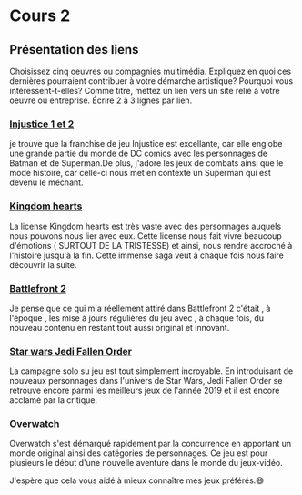 # Cours 2
## Présentation des liens
Choisissez cinq oeuvres ou compagnies multimédia. Expliquez en quoi ces dernières pourraient contribuer à votre démarche artistique? Pourquoi vous intéressent-t-elles? Comme titre, mettez un lien vers un site relié à votre oeuvre ou entreprise. Écrire 2 à 3 lignes par lien.



### [Injustice 1 et 2](https://www.injustice.com/fr)
je trouve que la franchise de jeu Injustice est excellante, car elle englobe une grande partie du monde de DC comics avec les personnages de Batman et de Superman.De plus, j'adore les jeux de combats ainsi que le mode histoire, car celle-ci nous met en contexte un Superman qui est devenu le méchant.

### [Kingdom hearts](https://www.kingdomhearts.com/home/fr/)
La license Kingdom hearts est très vaste avec des personnages auquels nous pouvons nous lier avec eux. Cette license nous fait vivre beaucoup d'émotions ( SURTOUT DE LA TRISTESSE) et ainsi, nous rendre accroché à l'histoire jusqu'à la fin. Cette immense saga veut à chaque fois nous faire découvrir la suite.

### [Battlefront 2](https://www.ea.com/fr-fr/games/starwars/battlefront/star-wars-battlefront-2)
Je pense que ce qui m'a réellement  attiré dans Battlefront 2 c'était , à l'époque , les mise à jours régulières du jeu avec , à chaque fois, du nouveau contenu en restant tout aussi original et innovant.

### [Star wars Jedi Fallen Order](https://www.ea.com/fr-fr/games/starwars/jedi/jedi-fallen-order)
La campagne solo su jeu est tout simplement incroyable. En introduisant de nouveaux personnages dans l'univers de Star Wars, Jedi Fallen Order se retrouve encore parmi les meilleurs jeux de l'année 2019 et il est encore acclamé par la critique.

### [Overwatch](https://playoverwatch.com/fr-fr/)
 Overwatch s'est démarqué rapidement par la concurrence en apportant un monde original ainsi des catégories de personnages. Ce jeu est pour plusieurs le début d'une nouvelle aventure dans le monde du jeux-vidéo.
 
 
 J'espère que cela vous aidé à mieux connaître mes jeux préférés.:smile:

